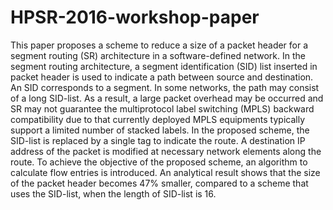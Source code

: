 ﻿# HPSR-2016-workshop-paper
This paper proposes a scheme to reduce a size of
a packet header for a segment routing (SR) architecture in a
software-defined network. In the segment routing architecture,
a segment identification (SID) list inserted in packet header is
used to indicate a path between source and destination. An SID
corresponds to a segment. In some networks, the path may consist
of a long SID-list. As a result, a large packet overhead may
be occurred and SR may not guarantee the multiprotocol label
switching (MPLS) backward compatibility due to that currently
deployed MPLS equipments typically support a limited number
of stacked labels. In the proposed scheme, the SID-list is replaced
by a single tag to indicate the route. A destination IP address
of the packet is modified at necessary network elements along
the route. To achieve the objective of the proposed scheme, an
algorithm to calculate flow entries is introduced. An analytical
result shows that the size of the packet header becomes 47%
smaller, compared to a scheme that uses the SID-list, when the
length of SID-list is 16.
